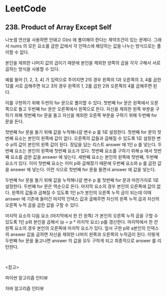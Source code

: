 # LeetCode

## 238. Product of Array Except Self

나눗셈 연산을 사용하면 안돼고 O(n) 에 풀이해야 한다는 제약조건이 있는 문제다. 그래서 nums 의 모든 요소를 곱한 값에서 각 인덱스에 해당하는 값을 나누는 방식으로는 풀이할 수 없다.

본인을 제외한 나머지 값의 곱이기 때문에 본인을 제외한 양쪽의 곱을 각각 구해서 서로 곱하는 방식을 사용할 수 있다.

예를 들어 [1, 2, 3, 4] 가 입력으로 주어지면 2의 경우 왼쪽의 1과 오른쪽의 3, 4를 곱한 12를 서로 곱해주면 되고 3의 경우 왼쪽의 1, 2를 곱한 2와 오른쪽의 4를 곱해주면 된다.

이를 구현하기 위해 두번의 for 문으로 풀이할 수 있다. 첫번째 for 문은 왼쪽에서 오른쪽으로 돌고 두번째 for 문은 오른쪽에서 왼쪽으로 돈다. 자신을 제외한 왼쪽 부분을 구하기 위해 첫번째 for 문을 돌고 자신을 제외한 오른쪽 부분을 구하기 위해 두번째 for 문을 돈다.

첫번째 for 문을 돌기 위해 값을 누적해나갈 변수 p 를 1로 설정한다. 첫번째 for 문의 첫번째 요소는 본인의 왼쪽에 값이 없다. 오른쪽의 값들과 곱해질 수 있도록 1로 설정한 변수 p의 값이 본인의 왼쪽 값이 된다. 정답을 담는 리스트 answer 에 1인 p 를 넣는다. 두번째 요소는 본인의 왼쪽에 첫번째 요소가 있다. 첫번째 요소를 구하기 위해 p 에서 첫번째 요소를 곱한 값을 answer 에 넣는다. 세번째 요소는 본인의 왼쪽에 첫번째, 두번째 요소가 있다. 이미 첫번째 요소는 이미 p와 곱해졌기 때문에 두번째 요소와 p 를 곱한 값을 answer 에 넣는다. 이런 식으로 첫번째 for 문을 돌면서 answer 에 값을 넣는다.

두번째 for 문을 돌기 위해 값을 누적해나갈 변수 p 를 첫번째 for 문과 마찬가지로 1로 설정한다. 두번째 for 문은 역순으로 돈다. 마지막 요소의 경우 본인의 오른쪽에 값이 없다. 왼쪽의 값들과 곱해질 수 있도록 1인 p가 본인의 오른쪽 누적 곱이 되는데 이때 answer 에 기존에 들어간 마지막 인덱스 값과 곱해주면 자신의 왼쪽 누적 곱과 자신의 오른쪽 누적 곱을 곱한 값을 구할 수 있다. 

마지막 요소의 다음 요소 (마지막에서 한 칸 왼쪽) 가 본인의 오른쪽 누적 곱을 구할 수 있도록 1인 p와 본인을 곱해서 (p = p * 마지막 요소) p를 갱신한다. 마지막에서 한 칸 왼쪽 요소의 경우 본인의 오른쪽에 마지막 요소가 있다. 앞서 구한 p와 a본인의 인덱스의 answer 값을 곱하면 자신을 제외한 나머지 왼쪽과 오른쪽의 누적곱이 된다. 이렇게 두번째 for 문을 돌고나면 answer 의 값을 모두 구하게 되고 최종적으로 answer 를 리턴한다.

<br>

<참고>

파이썬 알고리즘 인터뷰

자바 알고리즘 인터뷰

